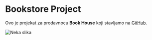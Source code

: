 # Bookstore Project 

Ovo je projekat za prodavnocu **Book House** koji stavljamo na [GitHub](https://www.github.com). 

![Neka slika](https://placeimg.com/200/160)

